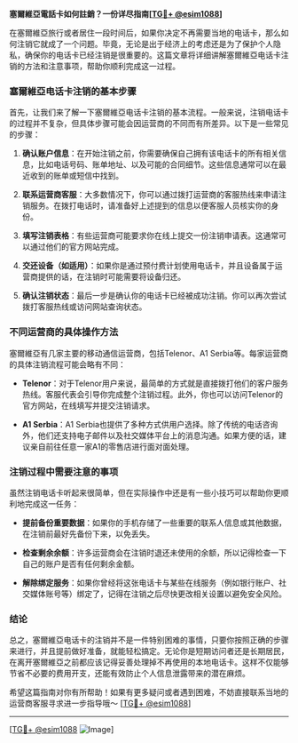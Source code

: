 **塞爾維亞電話卡如何註銷？一份详尽指南[[TG💪+ @esim1088](https://t.me/s/esim1088)]**

在塞爾維亞旅行或者居住一段时间后，如果你决定不再需要当地的电话卡，那么如何注销它就成了一个问题。毕竟，无论是出于经济上的考虑还是为了保护个人隐私，确保你的电话卡已经注销是很重要的。这篇文章将详细讲解塞爾維亞电话卡注销的方法和注意事项，帮助你顺利完成这一过程。

### 塞爾維亞电话卡注销的基本步骤

首先，让我们来了解一下塞爾維亞电话卡注销的基本流程。一般来说，注销电话卡的过程并不复杂，但具体步骤可能会因运营商的不同而有所差异。以下是一些常见的步骤：

1. **确认账户信息**：在开始注销之前，你需要确保自己拥有该电话卡的所有相关信息，比如电话号码、账单地址、以及可能的合同细节。这些信息通常可以在最近收到的账单或短信中找到。

2. **联系运营商客服**：大多数情况下，你可以通过拨打运营商的客服热线来申请注销服务。在拨打电话时，请准备好上述提到的信息以便客服人员核实你的身份。

3. **填写注销表格**：有些运营商可能要求你在线上提交一份注销申请表。这通常可以通过他们的官方网站完成。

4. **交还设备（如适用）**：如果你是通过预付费计划使用电话卡，并且设备属于运营商提供的话，在注销时可能需要将设备归还。

5. **确认注销状态**：最后一步是确认你的电话卡已经被成功注销。你可以再次尝试拨打客服热线或访问网站查询状态。

### 不同运营商的具体操作方法

塞爾維亞有几家主要的移动通信运营商，包括Telenor、A1 Serbia等。每家运营商的具体注销流程可能会略有不同：

- **Telenor**：对于Telenor用户来说，最简单的方式就是直接拨打他们的客户服务热线。客服代表会引导你完成整个注销过程。此外，你也可以访问Telenor的官方网站，在线填写并提交注销请求。
  
- **A1 Serbia**：A1 Serbia也提供了多种方式供用户选择。除了传统的电话咨询外，他们还支持电子邮件以及社交媒体平台上的消息沟通。如果方便的话，建议亲自前往任意一家A1的零售店进行面对面处理。

### 注销过程中需要注意的事项

虽然注销电话卡听起来很简单，但在实际操作中还是有一些小技巧可以帮助你更顺利地完成这一任务：

- **提前备份重要数据**：如果你的手机存储了一些重要的联系人信息或其他数据，在注销前最好先备份下来，以免丢失。

- **检查剩余余额**：许多运营商会在注销时退还未使用的余额，所以记得检查一下自己的账户是否有任何剩余金额。

- **解除绑定服务**：如果你曾经将这张电话卡与某些在线服务（例如银行账户、社交媒体账号等）绑定了，记得在注销之后尽快更改相关设置以避免安全风险。

### 结论

总之，塞爾維亞电话卡的注销并不是一件特别困难的事情，只要你按照正确的步骤来进行，并且提前做好准备，就能轻松搞定。无论你是短期访问者还是长期居民，在离开塞爾維亞之前都应该记得妥善处理掉不再使用的本地电话卡。这样不仅能够节省不必要的费用开支，还能有效防止个人信息泄露带来的潜在麻烦。

希望这篇指南对你有所帮助！如果有更多疑问或者遇到困难，不妨直接联系当地的运营商客服寻求进一步指导哦～ [[TG💪+ @esim1088](https://t.me/s/esim1088)]

---

[[TG💪+ @esim1088](https://t.me/s/esim1088) ![Image](https://i.postimg.cc/4NQfJmqS/Snipaste-2025-05-13-00-14-12.png)]